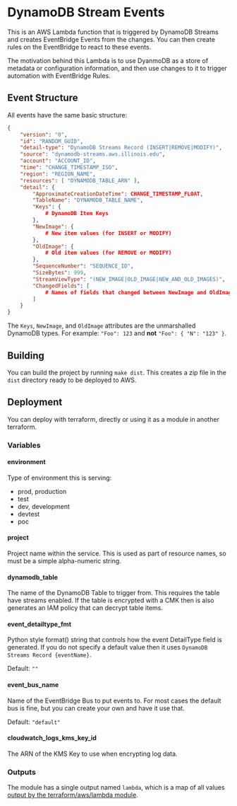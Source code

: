 # DynamoDB Stream Events

This is an AWS Lambda function that is triggered by DynamoDB Streams and
creates EventBridge Events from the changes. You can then create rules on the
EventBridge to react to these events.

The motivation behind this Lambda is to use DyanmoDB as a store of metadata
or configuration information, and then use changes to it to trigger automation
with EventBridge Rules.

## Event Structure

All events have the same basic structure:

```json
{
    "version": "0",
    "id": "RANDOM_GUID",
    "detail-type": "DynamoDB Streams Record (INSERT|REMOVE|MODIFY)",
    "source": "dynamodb-streams.aws.illinois.edu",
    "account": "ACCOUNT_ID",
    "time": "CHANGE_TIMESTAMP_ISO",
    "region": "REGION_NAME",
    "resources": [ "DYNAMODB_TABLE_ARN" ],
    "detail": {
        "ApproximateCreationDateTime": CHANGE_TIMESTAMP_FLOAT,
        "TableName": "DYNAMODB_TABLE_NAME",
        "Keys": {
            # DynamoDB Item Keys
        },
        "NewImage": {
            # New item values (for INSERT or MODIFY)
        },
        "OldImage": {
            # Old item values (for REMOVE or MODIFY)
        },
        "SequenceNumber": "SEQUENCE_ID",
        "SizeBytes": 999,
        "StreamViewType": "(NEW_IMAGE|OLD_IMAGE|NEW_AND_OLD_IMAGES)",
        "ChangedFields": [
            # Names of fields that changed between NewImage and OldImage
        ]
    }
}
```

The `Keys`, `NewImage`, and `OldImage` attributes are the unmarshalled DynamoDB
types. For example: `"Foo": 123` and **not** `"Foo": { "N": "123" }`.

## Building

You can build the project by running `make dist`. This creates a zip file in
the `dist` directory ready to be deployed to AWS.

## Deployment

You can deploy with terraform, directly or using it as a module in another
terraform.

### Variables

#### environment

Type of environment this is serving:

- prod, production
- test
- dev, development
- devtest
- poc

#### project

Project name within the service. This is used as part of resource names, so
must be a simple alpha-numeric string.

#### dynamodb_table

The name of the DynamoDB Table to trigger from. This requires the table have
streams enabled. If the table is encrypted with a CMK then is also generates
an IAM policy that can decrypt table items.

#### event_detailtype_fmt

Python style format() string that controls how the event DetailType field is
generated. If you do not specify a default value then it uses
`DynamoDB Streams Record {eventName}`.

Default: `""`

#### event_bus_name

Name of the EventBridge Bus to put events to. For most cases the default bus
is fine, but you can create your own and have it use that.

Default: `"default"`

#### cloudwatch_logs_kms_key_id

The ARN of the KMS Key to use when encrypting log data.

### Outputs

The module has a single output named `lambda`, which is a map of all values
[output by the terraform/aws/lambda module](https://registry.terraform.io/modules/terraform-aws-modules/lambda/aws/latest?tab=outputs).

